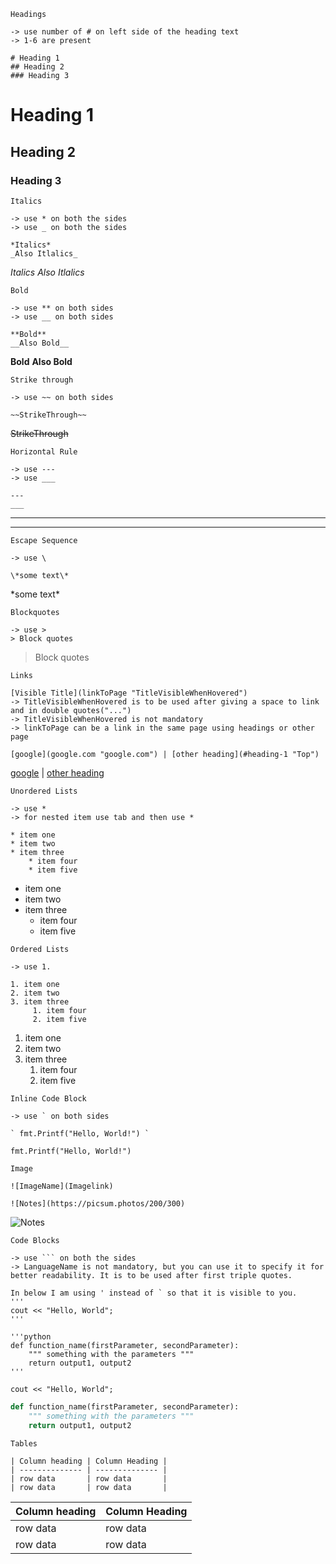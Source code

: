 ```
Headings

-> use number of # on left side of the heading text
-> 1-6 are present

# Heading 1
## Heading 2
### Heading 3
```
# Heading 1
## Heading 2
### Heading 3



```
Italics

-> use * on both the sides
-> use _ on both the sides

*Italics*
_Also Itlalics_
```
*Italics*
_Also Itlalics_



```
Bold

-> use ** on both sides
-> use __ on both sides

**Bold**
__Also Bold__
```
**Bold**
__Also Bold__



```
Strike through

-> use ~~ on both sides

~~StrikeThrough~~
```
~~StrikeThrough~~



```
Horizontal Rule

-> use ---
-> use ___

---
___
 ```
---
___



```
Escape Sequence

-> use \

\*some text\*
```
\*some text\*



```
Blockquotes

-> use >
> Block quotes
```
> Block quotes



```
Links

[Visible Title](linkToPage "TitleVisibleWhenHovered")
-> TitleVisibleWhenHovered is to be used after giving a space to link and in double quotes("...")
-> TitleVisibleWhenHovered is not mandatory
-> linkToPage can be a link in the same page using headings or other page

[google](google.com "google.com") | [other heading](#heading-1 "Top")
```
[google](https://www.google.com "google.com") | [other heading](#heading-1 "Top")
 


```
Unordered Lists

-> use *
-> for nested item use tab and then use *

* item one
* item two
* item three
	* item four
	* item five
```
* item one
* item two
* item three
	* item four
	* item five



```
Ordered Lists

-> use 1.

1. item one
2. item two
3. item three
	 1. item four
	 2. item five
```
1. item one
2. item two
3. item three
	 1. item four
	 2. item five



```
Inline Code Block

-> use ` on both sides

` fmt.Printf("Hello, World!") `
```
` fmt.Printf("Hello, World!") `



```
Image

![ImageName](Imagelink)

![Notes](https://picsum.photos/200/300)
```
![Notes](https://picsum.photos/200/300)



```
Code Blocks

-> use ``` on both the sides
-> LanguageName is not mandatory, but you can use it to specify it for better readability. It is to be used after first triple quotes.

In below I am using ' instead of ` so that it is visible to you.
'''
cout << "Hello, World";
'''

'''python
def function_name(firstParameter, secondParameter):
	""" something with the parameters """
	return output1, output2
'''
```
```
cout << "Hello, World";
```

```python
def function_name(firstParameter, secondParameter):
	""" something with the parameters """
	return output1, output2
```



```
Tables

| Column heading | Column Heading |
| -------------- | -------------- |
| row data       | row data       |
| row data       | row data       |
```
| Column heading | Column Heading |
|----------------|----------------|
| row data       | row data       |
| row data       | row data       |
